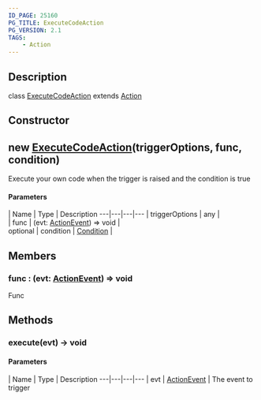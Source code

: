 ```yaml
---
ID_PAGE: 25160
PG_TITLE: ExecuteCodeAction
PG_VERSION: 2.1
TAGS:
    - Action
---
```

## Description

class [ExecuteCodeAction](/classes/2.5/ExecuteCodeAction) extends [Action](/classes/2.5/Action)



## Constructor

## new [ExecuteCodeAction](/classes/2.5/ExecuteCodeAction)(triggerOptions, func, condition)

Execute your own code when the trigger is raised and the condition is true

#### Parameters
 | Name | Type | Description
---|---|---|---
 | triggerOptions | any |     
 | func | (evt: [ActionEvent](/classes/2.5/ActionEvent)) =&gt; void |     
optional | condition | [Condition](/classes/2.5/Condition) |     
## Members

### func : (evt: [ActionEvent](/classes/2.5/ActionEvent)) =&gt; void

Func

## Methods

### execute(evt) &rarr; void



#### Parameters
 | Name | Type | Description
---|---|---|---
 | evt | [ActionEvent](/classes/2.5/ActionEvent) |     The event to trigger

